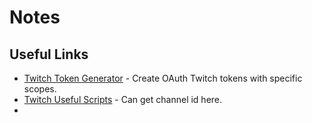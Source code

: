 # Notes

## Useful Links

- [Twitch Token Generator](https://twitchtokengenerator.com) - Create OAuth Twitch tokens with specific scopes.
- [Twitch Useful Scripts](https://bashtech.net/twitch/index.html) - Can get channel id here.
-
